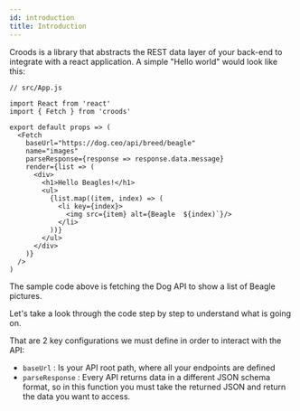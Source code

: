 ```yaml
---
id: introduction
title: Introduction
---
```


Croods is a library that abstracts the REST data layer of your back-end to integrate with a react application. A simple "Hello world" would look like this:

```
// src/App.js

import React from 'react'
import { Fetch } from 'croods'

export default props => (
  <Fetch
    baseUrl="https://dog.ceo/api/breed/beagle"
    name="images"
    parseResponse={response => response.data.message}
    render={list => (
      <div>
        <h1>Hello Beagles!</h1>
        <ul>
          {list.map((item, index) => (
            <li key={index}>
              <img src={item} alt={Beagle  ${index)`}/>
            </li>
          ))}
        </ul>
      </div>
    )}
  />
)

```

The sample code above is fetching the Dog API to show a list of Beagle pictures.

Let's take a look through the code step by step to understand what is going on.

That are 2 key configurations we must define in order to interact with the API:

- `baseUrl` : Is your API root path, where all your endpoints are defined
- `parseResponse` : Every API returns data in a different JSON schema format, so in this function you must take the returned JSON and return the data you want to access.
